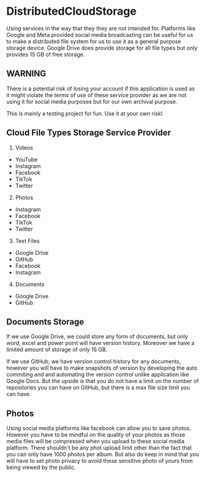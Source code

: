 # DistributedCloudStorage

Using services in the way that they they are not intended for. Platforms like Google and Meta provided social media broadcasting can be useful for us to make a distributed file system for us to use it as a general purpose storage device. Google Drive does provide storage for all file types but only provides 15 GB of free storage.

## WARNING

There is a potential risk of losing your account if this application is used as it might violate the terms of use of these service provider as we are not using it for social media purposes but for our own archival purpose. 

This is mainly a testing project for fun. Use it at your own risk! 

## Cloud File Types Storage Service Provider

1) Videos

- YouTube
- Instagram
- Facebook
- TikTok
- Twitter

2) Photos

- Instagram
- Facebook
- TikTok
- Twitter

3) Text Files

- Google Drive
- GitHub
- Facebook
- Instagram

4) Documents

- Google Drive
- GitHub

## Documents Storage

If we use Google Drive, we could store any form of documents, but only word, excel and power point will have version history. Moreover we have a limited amount of storage of only 15 GB.

If we use GitHub, we have version control history for any documents, however you will have to make snapshots of version by developing the auto commiting and and automating the version control unlike application like Google Docs. But the upside is that you do not have a limit on the number of repositories you can have on GitHub, but there is a max file size limit you can have.

## Photos

Using social media platforms like facebook can allow you to save photos. However you have to be mindful on the quality of your photos as those media files will be compressed when you upload to these social media platform. There shouldn't be any phot upload limit other than the fact that you can only have 1000 photos per album. But also do keep in mind that you will have to set photo privacy to avoid these sensitive photo of yours from being viewed by the public.
